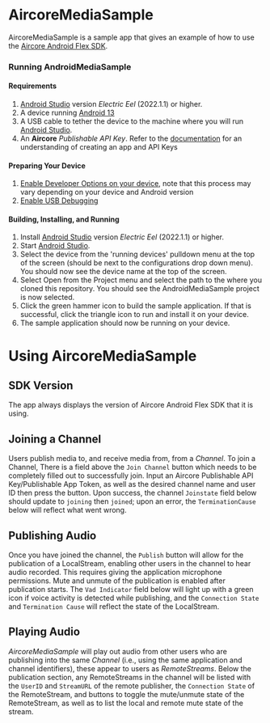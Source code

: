 # AircoreMediaSample
AircoreMediaSample is a sample app that gives an example of how to use the [Aircore Android Flex SDK](https://docs.aircore.io/SDK-download/flex-android-download).

### Running AndroidMediaSample
#### Requirements
1. [Android Studio](https://developer.android.com/studio) version *Electric Eel* (2022.1.1) or higher.
2. A device running [Android 13](https://developer.android.com/about/versions/13)
3. A USB cable to tether the device to the machine where you will run [Android Studio](https://developer.android.com/studio).
4. An **Aircore** *Publishable API Key*. Refer to the [documentation](https://docs.aircore.io/authentication) for an understanding of creating an app and API Keys

#### Preparing Your Device
1. [Enable Developer Options on your device](https://developer.android.com/studio/debug/dev-options#enable), note that this process may vary depending on your device and Android version
2. [Enable USB Debugging](https://developer.android.com/studio/debug/dev-options#Enable-debugging)

#### Building, Installing, and Running
1. Install [Android Studio](https://developer.android.com/studio) version *Electric Eel* (2022.1.1) or higher.
2. Start [Android Studio](https://developer.android.com/studio).
3. Select the device from the 'running devices' pulldown menu at the top of the screen (should be next to the configurations drop down menu). You should now see the device name at the top of the screen.
4. Select Open from the Project menu and select the path to the where you cloned this repository. You should see the AndroidMediaSample project is now selected.
5. Click the green hammer icon to build the sample application. If that is successful, click the triangle icon to run and install it on your device.
6. The sample application should now be running on your device.

# Using **AircoreMediaSample**
## SDK Version
The app always displays the version of Aircore Android Flex SDK that it is using.
## Joining a Channel
Users publish media to, and receive media from, from a _Channel_. To join a Channel, There is a field above the `Join Channel` button which needs to be completely filled out to successfully join.
Input an Aircore Publishable API Key/Publishable App Token, as well as the desired channel name and user ID then press the button.
Upon success, the channel `Joinstate` field below should update to `joining` then `joined`; upon an error, the `TerminationCause` below will reflect what went wrong.
## Publishing Audio
Once you have joined the channel, the `Publish` button will allow for the publication of a LocalStream, enabling other users in the channel to hear audio recorded.
This requires giving the application microphone permissions.
Mute and unmute of the publication is enabled after publication starts.
The `Vad Indicator` field below will light up with a green icon if voice activity is detected while publishing, and the `Connection State` and `Termination Cause` will reflect the state of the LocalStream.
## Playing Audio
*AircoreMediaSample* will play out audio from other users who are publishing into the same _Channel_ (i.e., using the same application and channel identifiers), these appear to users as _RemoteStreams_.
Below the publication section, any RemoteStreams in the channel will be listed with the `UserID` and `StreamURL` of the remote publisher, the `Connection State` of the RemoteStream, and buttons to toggle the mute/unmute state of the RemoteStream, as well as to list the local and remote mute state of the stream.